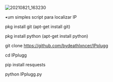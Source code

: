 ![20210821_163230](https://user-images.githubusercontent.com/83184525/130333339-71c92c9b-f02a-485e-81f6-3d9136063e06.jpg)

•um simples script para localizar IP

pkg install git (apt-get install git)

pkg install python (apt-get install python)

git clone https://github.com/bydeathlxncer/IPplugg

cd IPplugg

pip install resquests

python IPplugg.py
